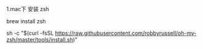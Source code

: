 1.mac下 安装 zsh

brew install zsh

sh -c "$(curl -fsSL https://raw.githubusercontent.com/robbyrussell/oh-my-zsh/master/tools/install.sh)"


